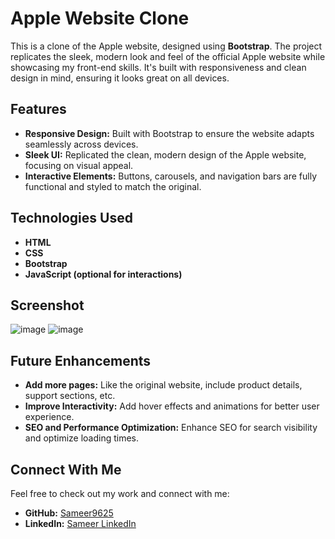 # **Apple Website Clone**

This is a clone of the Apple website, designed using **Bootstrap**. The project replicates the sleek, modern look and feel of the official Apple website while showcasing my front-end skills. It's built with responsiveness and clean design in mind, ensuring it looks great on all devices.

## **Features**

- **Responsive Design:** Built with Bootstrap to ensure the website adapts seamlessly across devices.
- **Sleek UI:** Replicated the clean, modern design of the Apple website, focusing on visual appeal.
- **Interactive Elements:** Buttons, carousels, and navigation bars are fully functional and styled to match the original.

## **Technologies Used**

- **HTML**
- **CSS**
- **Bootstrap**
- **JavaScript (optional for interactions)**

## **Screenshot**

![image](https://github.com/user-attachments/assets/bf9f832b-9cbe-419b-af17-55543a786865)
![image](https://github.com/user-attachments/assets/ac81ef2e-e69a-428d-8e3e-3a589e80e539)



## **Future Enhancements**

- **Add more pages:** Like the original website, include product details, support sections, etc.
- **Improve Interactivity:** Add hover effects and animations for better user experience.
- **SEO and Performance Optimization:** Enhance SEO for search visibility and optimize loading times.

## **Connect With Me**

Feel free to check out my work and connect with me:

- **GitHub:** [Sameer9625](https://github.com/Sameer9625)
- **LinkedIn:** [Sameer LinkedIn](https://www.linkedin.com/in/sameer9625)

